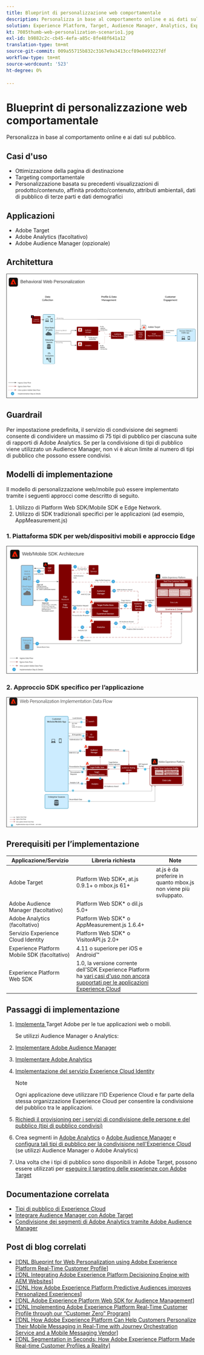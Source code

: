 ```yaml
---
title: Blueprint di personalizzazione web comportamentale
description: Personalizza in base al comportamento online e ai dati sul pubblico.
solution: Experience Platform, Target, Audience Manager, Analytics, Experience Cloud Services, Data Collection
kt: 7085thumb-web-personalization-scenario1.jpg
exl-id: b9882c2c-cb45-4efa-a85c-8fe48f641a12
translation-type: tm+mt
source-git-commit: 009a55715b832c3167e9a3413ccf89e0493227df
workflow-type: tm+mt
source-wordcount: '523'
ht-degree: 0%

---
```


# Blueprint di personalizzazione web comportamentale

Personalizza in base al comportamento online e ai dati sul pubblico.

## Casi d&#39;uso

* Ottimizzazione della pagina di destinazione
* Targeting comportamentale
* Personalizzazione basata su precedenti visualizzazioni di prodotto/contenuto, affinità prodotto/contenuto, attributi ambientali, dati di pubblico di terze parti e dati demografici

## Applicazioni

* Adobe Target
* Adobe Analytics (facoltativo)
* Adobe Audience Manager (opzionale)

## Architettura

<img src="assets/personalization.svg" alt="Architettura di riferimento per il Blueprint di personalizzazione web comportamentale" style="border:1px solid #4a4a4a" />


## Guardrail

Per impostazione predefinita, il servizio di condivisione dei segmenti consente di condividere un massimo di 75 tipi di pubblico per ciascuna suite di rapporti di Adobe Analytics. Se per la condivisione di tipi di pubblico viene utilizzato un Audience Manager, non vi è alcun limite al numero di tipi di pubblico che possono essere condivisi. 

## Modelli di implementazione

Il modello di personalizzazione web/mobile può essere implementato tramite i seguenti approcci come descritto di seguito.

1. Utilizzo di Platform Web SDK/Mobile SDK e Edge Network.
1. Utilizzo di SDK tradizionali specifici per le applicazioni (ad esempio, AppMeasurement.js)

### 1. Piattaforma SDK per web/dispositivi mobili e approccio Edge

<img src="assets/websdkflow.svg" alt="Architettura di riferimento per l’SDK per web Platform/Mobile e l’approccio di rete Edge" style="border:1px solid #4a4a4a" />

### 2. Approccio SDK specifico per l’applicazione

<img src="assets/appsdkflow.png" alt="Architettura di riferimento per l’approccio SDK specifico per l’applicazione" style="border:1px solid #4a4a4a" />




## Prerequisiti per l’implementazione

| Applicazione/Servizio | Libreria richiesta | Note |
|---|---|---|
| Adobe Target | Platform Web SDK*, at.js 0.9.1+ o mbox.js 61+ | at.js è da preferire in quanto mbox.js non viene più sviluppato. |
| Adobe Audience Manager (facoltativo) | Platform Web SDK* o dil.js 5.0+ |  |
| Adobe Analytics (facoltativo) | Platform Web SDK* o AppMeasurement.js 1.6.4+ |  |
| Servizio Experience Cloud Identity | Platform Web SDK* o VisitorAPI.js 2.0+ |  |
| Experience Platform Mobile SDK (facoltativo) | 4.11 o superiore per iOS e Android™ |  |
| Experience Platform Web SDK | 1.0, la versione corrente dell&#39;SDK Experience Platform ha [vari casi d&#39;uso non ancora supportati per le applicazioni Experience Cloud](https://github.com/adobe/alloy/projects/5) |  |

## Passaggi di implementazione

1. [Implementa ](https://experienceleague.adobe.com/docs/target/using/implement-target/implementing-target.html) Target Adobe per le tue applicazioni web o mobili.

   Se utilizzi Audience Manager o Analytics:

1. [Implementare Adobe Audience Manager](https://experienceleague.adobe.com/docs/audience-manager/user-guide/implementation-integration-guides/implement-audience-manager.html)
1. [Implementare Adobe Analytics](https://experienceleague.adobe.com/docs/analytics/implementation/home.html)
1. [Implementazione del servizio Experience Cloud Identity](https://experienceleague.adobe.com/docs/id-service/using/implementation/implementation-guides.html)

   >[!NOTE]
   >
   >Ogni applicazione deve utilizzare l&#39;ID Experience Cloud e far parte della stessa organizzazione Experience Cloud per consentire la condivisione del pubblico tra le applicazioni.

1. [Richiedi il provisioning per i servizi di condivisione delle persone e del pubblico (tipi di pubblico condivisi)](https://www.adobe.com/go/audiences)
1. Crea segmenti in [Adobe Analytics](https://experienceleague.adobe.com/docs/analytics/components/segmentation/segmentation-workflow/seg-build.html) o [Adobe Audience Manager](https://experienceleague.adobe.com/docs/audience-manager/user-guide/features/segments/segment-builder.html) e [configura tali tipi di pubblico per la condivisione nell&#39;Experience Cloud](https://experienceleague.adobe.com/docs/analytics/components/segmentation/segmentation-workflow/seg-publish.html) (se utilizzi Audience Manager o Adobe Analytics)
1. Una volta che i tipi di pubblico sono disponibili in Adobe Target, possono essere utilizzati per [eseguire il targeting delle esperienze con Adobe Target](https://experienceleague.adobe.com/docs/target/using/audiences/target.html)

## Documentazione correlata

* [Tipi di pubblico di Experience Cloud](https://experienceleague.adobe.com/docs/core-services/interface/audiences/audience-library.html)
* [Integrare Audience Manager con Adobe Target](https://experienceleague.adobe.com/docs/audience-manager/user-guide/implementation-integration-guides/integration-other-solutions/aam-target-integration.html)
* [Condivisione dei segmenti di Adobe Analytics tramite Adobe Audience Manager](https://experienceleague.adobe.com/docs/analytics/components/segmentation/segmentation-workflow/seg-publish.html)


## Post di blog correlati

* [[!DNL Blueprint for Web Personalization using Adobe Experience Platform Real-Time Customer Profile]](https://medium.com/adobetech/blueprint-for-web-personalization-using-adobe-experience-platform-real-time-customer-profile-fef2ce7a4b2f)
* [[!DNL Integrating Adobe Experience Platform Decisioning Engine with AEM Websites]](https://jaeness.medium.com/integrating-adobe-experience-platform-decisioning-engine-with-aem-websites-9c222acd12e2)
* [[!DNL How Adobe Experience Platform Predictive Audiences improves Personalized Experiences]](https://medium.com/adobetech/how-adobe-experience-platform-predictive-audiences-improves-personalized-experiences-1f75a60cb7a3)
* [[!DNL Adobe Experience Platform Web SDK for Audience Management]](https://medium.com/adobetech/adobe-experience-platform-web-sdk-for-audience-management-751fa6d063bc)
* [[!DNL Implementing Adobe Experience Platform Real-Time Customer Profile through our “Customer Zero” Program]](https://medium.com/adobetech/implementing-adobe-experience-platform-real-time-customer-profile-through-our-customer-zero-32e7cd952896)
* [[!DNL How Adobe Experience Platform Can Help Customers Personalize Their Mobile Messaging in Real-Time with Journey Orchestration Service and a Mobile Messaging Vendor]](https://medium.com/adobetech/how-adobe-experience-platform-helped-a-client-personalize-their-mobile-messaging-in-real-time-with-7d634aefa098)
* [[!DNL Segmentation in Seconds: How Adobe Experience Platform Made Real-time Customer Profiles a Reality]](https://medium.com/adobetech/segmentation-in-seconds-how-adobe-experience-platform-made-real-time-customer-profiles-a-reality-a7a8552b0847)
